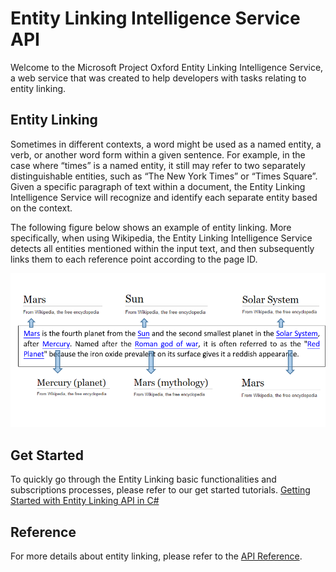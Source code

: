 <!--
NavPath: EntityLinking API
LinkLabel: Home
Url: EntityLinking-API/documentation
Weight: 2
-->

# Entity Linking Intelligence Service API

Welcome to the Microsoft Project Oxford Entity Linking Intelligence Service, a web service that was created to help developers with tasks relating to entity linking.

## Entity Linking

Sometimes in different contexts, a word might be used as a named entity, a verb, or another word form within a given sentence. For example, in the case where “times” is a named entity, it still may refer to two separately distinguishable entities, such as “The New York Times” or “Times Square”. Given a specific paragraph of text within a document, the Entity Linking Intelligence Service will recognize and identify each separate entity based on the context.  

The following figure below shows an example of entity linking. More specifically, when using Wikipedia, the Entity Linking Intelligence Service detects all entities mentioned within the input text, and then subsequently links them to each reference point according to the page ID.

 ![Entity Linking Sample for Mars](./Images/EntityLinkingSample1.png)
 
 ## Get Started
 
 To quickly go through the Entity Linking basic functionalities and subscriptions processes, please refer to our get started tutorials.
[Getting Started with Entity Linking API in C#](GettingStarted.md)

 
 
 ## Reference
 For more details about entity linking, please refer to the [API Reference](https://dev.projectoxford.ai/docs/services/5639d931ca73072154c1ce89).
